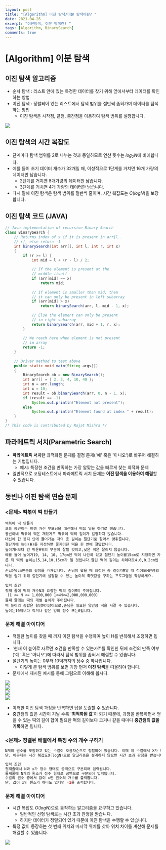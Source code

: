 ```yaml
---
layout: post
title: "[Algorithm] 이진 탐색/이분 탐색이란? "
date: 2021-04-26
excerpt: "이진탐색, 이분 탐색란? "
tags: [Algorithm, BinarySearch]
comments: true
---
```

# [Algorithm] 이분 탐색

## 이진 탐색 알고리즘

- 순차 탐색 : 리스트 안에 있는 특정한 데이터를 찾기 위해 앞에서부터 데이터를 확인하는 방법
- 이진 탐색 : 정렬되어 있는 리스트에서 탐색 범위를 절반씩 좁혀가며 데이터를 탐색하는 방법
    - 이진 탐색은 시작점, 끝점, 중간점을 이용하여 탐색 범위를 설정합니다.

<img src ="https://img1.daumcdn.net/thumb/R1280x0/?scode=mtistory2&fname=https%3A%2F%2Fblog.kakaocdn.net%2Fdn%2Fbpv9gL%2FbtqEChu74lV%2FFuil3yXTuDmv2us2tPOoT1%2Fimg.gif">

## 이진 탐색의 시간 복잡도

- 단계마다 탐색 범위를 2로 나누는 것과 동일하므로 연산 횟수는 $log_2 N$에 비례합니다.
- 예를 들어 초기 데이터 개수가 32개일 때, 이성적으로 1단계를 거치면 16개 가량의 데이터만 납습니다.
    - 2단계를 거치면 8개가량의 데이터만 남습니다.
    - 3단계를 거치면 4개 가량의 데이터만 남습니다.
- 다시 말해 이진 탐색은 탐색 범위를 절반씩 줄이며, 시간 복잡도는 $O(logN)$을 보장합니다.

## 이진 탐색 코드 (JAVA)

```java
// Java implementation of recursive Binary Search
class BinarySearch {
    // Returns index of x if it is present in arr[l..
    // r], else return -1
    int binarySearch(int arr[], int l, int r, int x)
    {
        if (r >= l) {
            int mid = l + (r - l) / 2;
 
            // If the element is present at the
            // middle itself
            if (arr[mid] == x)
                return mid;
 
            // If element is smaller than mid, then
            // it can only be present in left subarray
            if (arr[mid] > x)
                return binarySearch(arr, l, mid - 1, x);
 
            // Else the element can only be present
            // in right subarray
            return binarySearch(arr, mid + 1, r, x);
        }
 
        // We reach here when element is not present
        // in array
        return -1;
    }
 
    // Driver method to test above
    public static void main(String args[])
    {
        BinarySearch ob = new BinarySearch();
        int arr[] = { 2, 3, 4, 10, 40 };
        int n = arr.length;
        int x = 10;
        int result = ob.binarySearch(arr, 0, n - 1, x);
        if (result == -1)
            System.out.println("Element not present");
        else
            System.out.println("Element found at index " + result);
    }
}
/* This code is contributed by Rajat Mishra */
```

## 파라메트릭 서치(Parametric Search)

- **파라메트릭 서치**란 최적화된 문제를 결정 문제('예' 혹은 '아니오')로 바꾸어 해결하는 기법입니다.
    - 예시: 특정한 조건을 만족하는 가장 알맞는 값을 빠르게 찾는 최적화 문제
- 일반적으로 코딩테스트에서 파라메트릭 서치 문제는 **이진 탐색을 이용하여 해결**할 수 있습니다.

## 동빈나 이진 탐색 연습 문제

### <문제> 떡볶이 떡 만들기

```
떡볶이 떡 만들기
오늘 동빈이는 여행 가신 부모님을 대신해서 떡집 일을 하기로 했습니다.
동빈이네 떡볶이 떡은 재밌게도 떡볶이 떡의 길이가 일정하지 않습니다.
대신에 한 봉지 안에 들어가는 떡의 총 길이는 절단기로 잘라서 맞춰줍니다.
절단기에 높이(H)를 지정하면 줄지어진 떡을 한 번에 절답합니다.
높이가H보다 긴 떡온H위의 부분이 잘릴 것이고,낮은 떡은 잘리지 않습니다.
예를 들어 높이가19, 14, 10, 17cm인 떡이 나란히 있고 절단기 높이를15cm로 지정하면 자른 뒤 떡의 높이는15,14,10,15cm가 될 것입니다.잘린 떡의 길이는 차례대로4,0,0,2cm입니다.
손닙은6cm만큼의 길이를 가져갑니다. 손님이 왔을 때 요청한 총 길이가M일 때 적어도M만큼의 떡을 얻기 위해 절단기에 설정할 수 있는 높이의 최댓값을 구하는 프로그램을 작성하세요.

입력 조건
첫째 줄에 떡의 개수N과 요청한 떡의 길이M이 주어집니다.
 (1 <= N <= 1,000,000 1<=M<=2,000,000,000)
둘째 줄에는 떡의 개별 높이가 주어집니다.
떡 높이의 총합은 항상M이상이므로,손님은 필요한 양만큼 떡을 사갈 수 있습니다.
높이는10억보다 작거나 같은 양의 정수 또는0입니다.
```

### 문제 해결 아이디어

- 적절한 높이를 찾을 때 까지 이진 탐색을 수행하여 높이 H를 반복해서 조정하면 됩니다.
- '현재 이 높이로 자르면 조건을 만족할 수 있는가?'를 확인한 뒤에 조건의 만족 여부('예' 혹은 '아니오')에 따라서 탐색 범위를 좁혀서 해결할 수 있습니다.
- 절단기의 높이는 0부터 10억까지의 정수 중 하나입니다.
    - 이렇게 큰 탐색 범위를 보면 가장 먼저 **이진 탐색**을 떠올려야 합니다.
- 문제에서 제시된 예시를 통해 그림으로 이해해 봅시다.

<img src="https://eunmik.github.io/bonita.blog/assets/img/binary_search_0.png"> </br>
<img src="https://eunmik.github.io/bonita.blog/assets/img/binary_search_1.png"> </br>
<img src="https://eunmik.github.io/bonita.blog/assets/img/binary_search_2.png"> </br>
<img src="https://eunmik.github.io/bonita.blog/assets/img/binary_search_3.png"> </br>

- 이러한 이진 탐색 과정을 반복하면 답을 도출할 수 있습니다.
- 중간점의 값은 시간이 지날 수록 '**최적화된 값**'이 되기 때문에, 과정을 반복하면서 얻을 수 있는 떡의 길이 합이 필요한 떡의 길이보다 크거나 같을 때마다 **중간점의 값을 기록**하면 됩니다.

### <문제> 정렬된 배열에서 특정 수의 개수 구하기

```java
N개의 원소를 포함하고 있는 수열이 오름차순으로 정렬되어 있습니다. 이때 이 수열에서 X가 등장하는 횟수를 계산하세요. 예를 들어 수열 {1,1,2,2,2,3}이 있을 때 x=2라면, 현재 수열에서 값이 2인 원소가 4개이므로 4를 출력합니다. 
단, 이문제는 시간 복잡도O(logN)으로 알고리즘을 설계하지 않으면 시간 초과 판정을 받습니다. 

입력 조건
첫째줄에서 N과 x가 정수 형태로 공백으로 구본되어 입력됩니다.
둘째줄에 N개의 원소가 정수 형태로 공백으로 구분되어 입력됩니다. 
수열의 원소 중에서 값이 x인 원소의 개수를 출력합니다. 
단, 값이 x인 원소가 하나도 없다면 -1을 출력합니다. 
```

### 문제 해결 아이디어

- 시간 복잡도 $O(logN)$으로 동작하는 알고리즘을 요구하고 있습니다.
    - 일반적인 선형 탐색로는 시간 초과 판정을 받습니다.
    - 하지만 데이터가 정렬되어 있기 때문에 이진 탐색을 수행할 수 있습니다.
- 특정 값이 등장하는 첫 번째 위치와 마지막 위치를 찾아 위치 차이를 계산해 문제를 해결할 수 있습니다.

<img src="https://eunmik.github.io/bonita.blog/assets/img/binary_search_4.png"> </br>